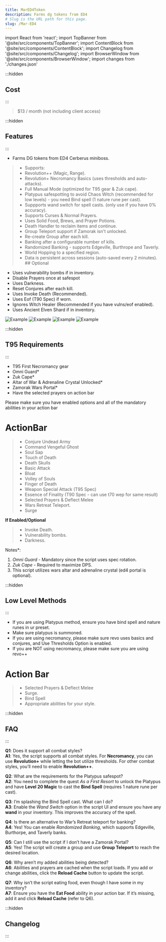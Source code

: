 ```yaml
---
title: MarED4Token
description: Farms dg tokens from ED4
# Slug is the URL path for this page.
slug: /Mar-ED4
---
```


import React from 'react';
import TopBanner from '@site/src/components/TopBanner';
import ContentBlock from '@site/src/components/ContentBlock';
import Changelog from '@site/src/components/Changelog';
import BrowserWindow from '@site/src/components/BrowserWindow';
import changes from './changes.json'

<TopBanner title="MarED4" version="v1.0.0" author="MaryamK" offical="SCRIPT" skill="Necromancy">
</TopBanner>

:::hidden

## Cost

:::

<ContentBlock title="Cost">

> $13 / month (not including client access)

</ContentBlock>

:::hidden

## Features

:::

<ContentBlock title="Features">

- Farms DG tokens from ED4 Cerberus miniboss.
> - Supports:
> - Revolution++ (Magic, Range).
> - Revolution+ Necromancy Basics (uses thresholds and auto-attacks).
> - Full Manual Mode (optimized for T95 gear & Zuk cape).
> - Platypus safespotting to avoid Chaos Witch (recommended for low levels) - you need Bind spell (1 nature rune per cast). 
> - Suppports wand switch for spell casts. (only use if you have 0% accuracy).
> - Supports Curses & Normal Prayers.
> - Uses Solid Food, Brews, and Prayer Potions.
> - Death Handler to reclaim items and continue.
> - Group Teleport support if Zamorak isn't unlocked.
> - Re-create Group after each kill.
> - Banking after a configurable number of kills.
> - Randomized Banking - supports Edgeville, Burthrope and Taverly.
> - World Hopping to a specified region.
> - Data is persistent across sessions (auto-saved every 2 minutes).
    ## Optional
- Uses vulnerability bombs if in inventory.
- Disable Prayers once at safespot
- Uses Darkness.
- Reset Conjures after each kill.
- Uses Invoke Death (Recommended).
- Uses Eof (T90 Spec) if worn.
- Ignores Witch Healer (Recommended if you have vulns/eof enabled).
- Uses Ancient Elven Shard if in inventory.

![Example](combatsettings.png)
![Example](warsretreat.png)
![Example](03Ed4Token.png)
![Example](04Ed4Token.png)

</ContentBlock>

:::hidden

## T95 Requirements

:::
<ContentBlock title="T95 Requirements">

- T95 First Necromancy gear
- Omni Guard*
- Zuk Cape*
- Altar of War & Adrenaline Crystal Unlocked*
- Zamorak Wars Portal*
- Have the selected prayers on action bar

Please make sure you have enabled options and all of the mandatory abilities in your action bar

# ActionBar
> - Conjure Undead Army 
> - Command Vengeful Ghost
> - Soul Sap
> - Touch of Death
> - Death Skulls
> - Basic Attack
> - Bloat
> - Volley of Souls
> - Finger of Death
> - Weapon Special Attack (T95 Spec)
> - Essence of Finality (T90 Spec - can use t70 wep for same result)
> - Selected Prayers & Deflect Melee
> - Wars Retreat Teleport.
> - Surge

**If Enabled/Optional**
> - Invoke Death.
> - Vulnerability bombs.
> - Darkness.

Notes*: 
1. *Omni Guard* - Mandatory since the script uses spec rotation.
2. *Zuk Cape* - Required to maximize DPS.
3. This script utilizes wars altar and adrenaline crystal (ed4 portal is optional).

</ContentBlock>

:::hidden

## Low Level Methods

:::
<ContentBlock title="Low Level">

- If you are using Platypus method, ensure you have bind spell and nature runes in ur preset.
- Make sure platypus is summoned.
- If you are using necromancy, please make sure revo uses basics and conjures, and Use Thresholds Option is enabled.
- If you are NOT using necromancy, please make sure you are using revo++

# Action Bar
> - Selected Prayers & Deflect Melee
> - Surge.
> - Bind Spell
> - Appropriate abilities for your style.

</ContentBlock>

:::hidden

## FAQ

:::
<ContentBlock title="FAQ">

**Q1**: Does it support all combat styles?  
**A1**: Yes, the script supports all combat styles. For **Necromancy**, you can use **Revolution+** while letting the bot utilize thresholds. For other combat styles, you’ll need to enable **Revolution++**.

**Q2**: What are the requirements for the Platypus safespot?  
**A2**: You need to complete the quest *As a First Resort* to unlock the Platypus and have **Level 20 Magic** to cast the **Bind Spell** (requires 1 nature rune per cast).  

**Q3**: I’m splashing the Bind Spell cast. What can I do?  
**A3**: Enable the *Wand Switch* option in the script UI and ensure you have any **wand** in your inventory. This improves the accuracy of the spell.

**Q4**: Is there an alternative to War’s Retreat teleport for banking?  
**A4**: Yes! You can enable *Randomized Banking*, which supports Edgeville, Burthorpe, and Taverly banks.

**Q5**: Can I still use the script if I don’t have a Zamorak Portal?  
**A5**: Yes! The script will create a group and use **Group Teleport** to reach the desired location.

**Q6**: Why aren’t my added abilities being detected?  
**A6**: Abilities and prayers are cached when the script loads. If you add or change abilities, click the **Reload Cache** button to update the script.

**Q7**: Why isn’t the script eating food, even though I have some in my inventory?  
**A7**: Ensure you have the **Eat Food** ability in your action bar. If it’s missing, add it and click **Reload Cache** (refer to Q6).

</ContentBlock>

:::hidden
## Changelog

:::

<Changelog changes={changes}>

</Changelog>
